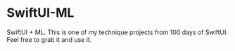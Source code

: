 # SwiftUI-ML
SwiftUI + ML.  This is one of my technique projects from 100 days of SwiftUI. Feel free to grab it and use it. 
